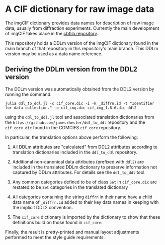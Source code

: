 # A CIF dictionary for raw image data

The imgCIF dictionary provides 
data names for description of raw image data, usually from diffraction experiments. 
Currently the main development of imgCIF takes place
in the [cbflib repository](https://github.com/yayahjb/cbflib/tree/master/doc).

This repository holds a DDLm version of the imgCIF dictionary found in the
main branch of that repository in this repository's main branch. This DDLm
version may be used as a data name reference.

## Deriving the DDLm version from the DDL2 version

The DDLm version was automatically obtained from the DDL2 version by running the
command:

```
julia ddl_to_ddl.jl -c cif_core.dic -i -k _diffrn.id -t "Identifier for data collection." -o cif_img.dic cif_img_1.8.6.dic ddl2
```

using the `ddl_to_ddl.jl` tool and associated translation dictionaries from the
`https://github.com/jamesrhester/ddl_to_ddl` repository and the `cif_core.dic`
found in the COMCIFS `cif_core` repository.

In particular, the translation options above perform the following:

1. All DDLm attributes are "calculated" from DDL2 attributes according to
translation dictionaries included in the `ddl_to_ddl` repository.

2. Additional non-canonical data attributes (prefixed with `ddl2`)
are included in the translated DDLm dictionary to preserve information not
captured by DDLm attributes. For details see the `ddl_to_ddl` tool.

3. Any common categories defined to be of class `Set` in `cif_core.dic` are
restated to be `Set` categories in the translated dictionary

4. All categories containing the string `diffrn` in their name have a child
data name of `_diffrn.id` added to their key data names in keeping with the 
implicit DDL2 convention.

5. The `cif_core` dictionary is imported by the dictionary to show that these
definitions build on those found in `cif_core`.

Finally, the result is pretty-printed and manual layout adjustments performed
to meet the style guide requirements.
